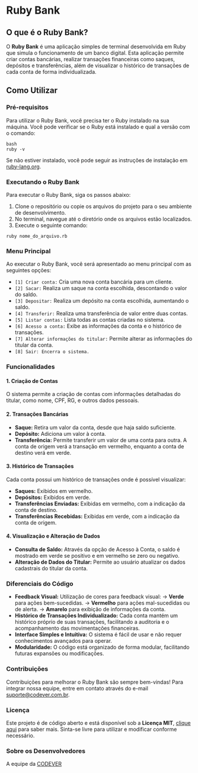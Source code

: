 # Ruby Bank

## O que é o Ruby Bank?

O **Ruby Bank** é uma aplicação simples de terminal desenvolvida em Ruby que simula o funcionamento de um banco digital. Esta aplicação permite criar contas bancárias, realizar transações financeiras como saques, depósitos e transferências, além de visualizar o histórico de transações de cada conta de forma individualizada.

## Como Utilizar

### Pré-requisitos

Para utilizar o Ruby Bank, você precisa ter o Ruby instalado na sua máquina. Você pode verificar se o Ruby está instalado e qual a versão com o comando:

```
bash
ruby -v
```
Se não estiver instalado, você pode seguir as instruções de instalação em [ruby-lang.org](https://ruby-lang.org).

### Executando o Ruby Bank

Para executar o Ruby Bank, siga os passos abaixo:
1. Clone o repositório ou copie os arquivos do projeto para o seu ambiente de desenvolvimento.
2. No terminal, navegue até o diretório onde os arquivos estão localizados.
3. Execute o seguinte comando:

```
ruby nome_do_arquivo.rb
```

### Menu Principal

Ao executar o Ruby Bank, você será apresentado ao menu principal com as seguintes opções:

- `[1] Criar conta:` Cria uma nova conta bancária para um cliente.
- `[2] Sacar:` Realiza um saque na conta escolhida, descontando o valor do saldo.
- `[3] Depositar:` Realiza um depósito na conta escolhida, aumentando o saldo.
- `[4] Transferir:` Realiza uma transferência de valor entre duas contas.
- `[5] Listar contas:` Lista todas as contas criadas no sistema.
- `[6] Acesso a conta:` Exibe as informações da conta e o histórico de transações.
- `[7] Alterar informações do titular:` Permite alterar as informações do titular da conta.
- `[8] Sair: Encerra o sistema.`

### Funcionalidades

#### 1. Criação de Contas

O sistema permite a criação de contas com informações detalhadas do titular, como nome, CPF, RG, e outros dados pessoais.

#### 2. Transações Bancárias

- **Saque:** Retira um valor da conta, desde que haja saldo suficiente.
- **Depósito:** Adiciona um valor à conta.
- **Transferência:** Permite transferir um valor de uma conta para outra. A conta de origem verá a transação em vermelho, enquanto a conta de destino verá em verde.

#### 3. Histórico de Transações

Cada conta possui um histórico de transações onde é possível visualizar:

- **Saques:** Exibidos em vermelho.
- **Depósitos:** Exibidos em verde.
- **Transferências Enviadas:** Exibidas em vermelho, com a indicação da conta de destino.
- **Transferências Recebidas:** Exibidas em verde, com a indicação da conta de origem.

#### 4. Visualização e Alteração de Dados

- **Consulta de Saldo:** Através da opção de Acesso à Conta, o saldo é mostrado em verde se positivo e em vermelho se zero ou negativo.
- **Alteração de Dados do Titular:** Permite ao usuário atualizar os dados cadastrais do titular da conta.

### Diferenciais do Código

- **Feedback Visual:** Utilização de cores para feedback visual:
-> **Verde** para ações bem-sucedidas.
-> **Vermelho** para ações mal-sucedidas ou de alerta.
-> **Amarelo** para exibição de informações da conta.
- **Histórico de Transações Individualizado:** Cada conta mantém um histórico próprio de suas transações, facilitando a auditoria e o acompanhamento das movimentações financeiras.
- **Interface Simples e Intuitiva:** O sistema é fácil de usar e não requer conhecimentos avançados para operar.
- **Modularidade:** O código está organizado de forma modular, facilitando futuras expansões ou modificações.

### Contribuições
Contribuições para melhorar o Ruby Bank são sempre bem-vindas! 
Para integrar nossa equipe, entre em contato através do e-mail suporte@codever.com.br.

### Licença
Este projeto é de código aberto e está disponível sob a **Licença MIT**, [clique aqui](LICENSA "Ver 'Licensa MIT' by Codever") para saber mais.
Sinta-se livre para utilizar e modificar conforme necessário.

### Sobre os Desenvolvedores

A equipe da [CODEVER](https://www.codever.com.br "Hub Júnior de Tecnologia CODEVER")